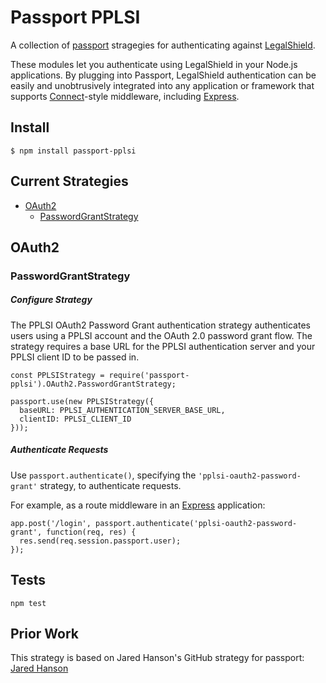 # Passport PPLSI
A collection of [passport](http://www.passportjs.org/) stragegies for authenticating against [LegalShield](https://legalshield.com/).

These modules let you authenticate using LegalShield in your Node.js applications. By plugging into Passport, LegalShield authentication can be easily and unobtrusively integrated into any application or framework that supports [Connect](http://www.senchalabs.org/connect/)-style middleware, including [Express](http://expressjs.com/).

## Install
    $ npm install passport-pplsi

## Current Strategies
* [OAuth2](#oauth2)
    * [PasswordGrantStrategy](#passwordgrantstrategy)

## OAuth2

### PasswordGrantStrategy

##### Configure Strategy
The PPLSI OAuth2 Password Grant authentication strategy authenticates users using a PPLSI account and the OAuth 2.0 password grant flow. The strategy requires a base URL for the PPLSI authentication server and your PPLSI client ID to be passed in.

    const PPLSIStrategy = require('passport-pplsi').OAuth2.PasswordGrantStrategy;

    passport.use(new PPLSIStrategy({
      baseURL: PPLSI_AUTHENTICATION_SERVER_BASE_URL,
      clientID: PPLSI_CLIENT_ID
    }));

##### Authenticate Requests
Use `passport.authenticate()`, specifying the `'pplsi-oauth2-password-grant'` strategy, to authenticate requests.

For example, as a route middleware in an [Express](http://expressjs.com/) application:

    app.post('/login', passport.authenticate('pplsi-oauth2-password-grant', function(req, res) {
      res.send(req.session.passport.user);
    });

## Tests
    npm test

## Prior Work
This strategy is based on Jared Hanson's GitHub strategy for passport: [Jared Hanson](http://github.com/jaredhanson)
